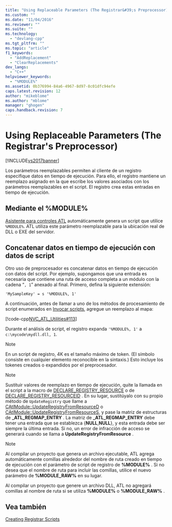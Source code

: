 ```yaml
---
title: "Using Replaceable Parameters (The Registrar&#39;s Preprocessor) | Microsoft Docs"
ms.custom: ""
ms.date: "11/04/2016"
ms.reviewer: ""
ms.suite: ""
ms.technology: 
  - "devlang-cpp"
ms.tgt_pltfrm: ""
ms.topic: "article"
f1_keywords: 
  - "AddReplacement"
  - "ClearReplacements"
dev_langs: 
  - "C++"
helpviewer_keywords: 
  - "%MODULE%"
ms.assetid: 0b376994-84a6-4967-8d97-8c01dfc94efe
caps.latest.revision: 12
author: "mikeblome"
ms.author: "mblome"
manager: "ghogen"
caps.handback.revision: 7
---
```

# Using Replaceable Parameters (The Registrar&#39;s Preprocessor)
[!INCLUDE[vs2017banner](../assembler/inline/includes/vs2017banner.md)]

Los parámetros reemplazables permiten al cliente de un registro especifique datos en tiempo de ejecución.  Para ello, el registro mantiene un reemplazo asignado en la que escribe los valores asociados con los parámetros reemplazables en el script.  El registro crea estas entradas en tiempo de ejecución.  
  
##  <a name="_atl_using_.25.module.25"></a> Mediante el %MODULE%  
 [Asistente para controles ATL](../atl/reference/atl-control-wizard.md) automáticamente genera un script que utilice `%MODULE%`.  ATL utiliza este parámetro reemplazable para la ubicación real de DLL o EXE del servidor.  
  
## Concatenar datos en tiempo de ejecución con datos de script  
 Otro uso de preprocesador es concatenar datos en tiempo de ejecución con datos del script.  Por ejemplo, supongamos que una entrada es necesaria que contiene una ruta de acceso completa a un módulo con la cadena “`, 1`” anexado al final.  Primero, defina la siguiente extensión:  
  
```  
'MySampleKey' = s '%MODULE%, 1'  
```  
  
 A continuación, antes de llamar a uno de los métodos de procesamiento de script enumerados en [Invocar scripts](../atl/invoking-scripts.md), agregue un reemplazo al mapa:  
  
 [!code-cpp[NVC_ATL_Utilities#113](../atl/codesnippet/CPP/using-replaceable-parameters-the-registrar-s-preprocessor_1.cpp)]  
  
 Durante el análisis de script, el registro expanda `'%MODULE%, 1'` a `c:\mycode\mydll.dll, 1`.  
  
> [!NOTE]
>  En un script de registro, 4K es el tamaño máximo de token.  \(El símbolo consiste en cualquier elemento reconocible en la sintaxis.\) Esto incluye los tokenes creados o expandidos por el preprocesador.  
  
> [!NOTE]
>  Sustituir valores de reemplazo en tiempo de ejecución, quite la llamada en el script a la macro de [DECLARE\_REGISTRY\_RESOURCE](../Topic/DECLARE_REGISTRY_RESOURCE.md) o de [DECLARE\_REGISTRY\_RESOURCEID](../Topic/DECLARE_REGISTRY_RESOURCEID.md) .  En su lugar, sustitúyalo con su propio método de `UpdateRegistry` que llame a [CAtlModule::UpdateRegistryFromResourceD](../Topic/CAtlModule::UpdateRegistryFromResourceD.md) o [CAtlModule::UpdateRegistryFromResourceS](../Topic/CAtlModule::UpdateRegistryFromResourceS.md), y pase la matriz de estructuras de **\_ATL\_REGMAP\_ENTRY** .  La matriz de **\_ATL\_REGMAP\_ENTRY** debe tener una entrada que se establezca {**NULL**,**NULL**}, y esta entrada debe ser siempre la última entrada.  Si no, un error de infracción de acceso se generará cuando se llama a **UpdateRegistryFromResource** .  
  
> [!NOTE]
>  Al compilar un proyecto que genera un archivo ejecutable, ATL agrega automáticamente comillas alrededor del nombre de ruta creado en tiempo de ejecución con el parámetro de script de registro de **%MODULE%** .  Si no desea que el nombre de ruta para incluir las comillas, utilice el nuevo parámetro de **%MODULE\_RAW%** en su lugar.  
>   
>  Al compilar un proyecto que genere un archivo DLL, ATL no agregará comillas al nombre de ruta si se utiliza **%MODULE%** o **%MODULE\_RAW%** .  
  
## Vea también  
 [Creating Registrar Scripts](../atl/creating-registrar-scripts.md)